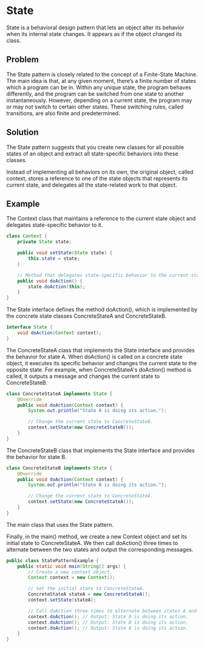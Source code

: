 # State

State is a behavioral design pattern that lets an object alter its behavior when its internal state changes. It appears as if the object changed its class.

## Problem

The State pattern is closely related to the concept of a Finite-State Machine.
The main idea is that, at any given moment, there’s a finite number of states which a program can be in. Within any unique state, the program behaves differently, and the program can be switched from one state to another instantaneously. However, depending on a current state, the program may or may not switch to certain other states. These switching rules, called transitions, are also finite and predetermined.

## Solution

The State pattern suggests that you create new classes for all possible states of an object and extract all state-specific behaviors into these classes.

Instead of implementing all behaviors on its own, the original object, called context, stores a reference to one of the state objects that represents its current state, and delegates all the state-related work to that object.

## Example

The Context class that maintains a reference to the current state object and delegates state-specific behavior to it.

```Java
class Context {
    private State state;

    public void setState(State state) {
        this.state = state;
    }

    // Method that delegates state-specific behavior to the current state object.
    public void doAction() {
        state.doAction(this);
    }
}
```

The State interface defines the method doAction(), which is implemented by the concrete state classes ConcreteStateA and ConcreteStateB.

```Java
interface State {
    void doAction(Context context);
}

```
The ConcreteStateA class that implements the State interface and provides the behavior for state A.
When doAction() is called on a concrete state object, it executes its specific behavior and changes the current state to the opposite state. For example, when ConcreteStateA's doAction() method is called, it outputs a message and changes the current state to ConcreteStateB.

```Java
class ConcreteStateA implements State {
    @Override
    public void doAction(Context context) {
        System.out.println("State A is doing its action.");

        // Change the current state to ConcreteStateB.
        context.setState(new ConcreteStateB());
    }
}
```
The ConcreteStateB class that implements the State interface and provides the behavior for state B.

```Java
class ConcreteStateB implements State {
    @Override
    public void doAction(Context context) {
        System.out.println("State B is doing its action.");

        // Change the current state to ConcreteStateA.
        context.setState(new ConcreteStateA());
    }
}
```
The main class that uses the State pattern.

Finally, in the main() method, we create a new Context object and set its initial state to ConcreteStateA. We then call doAction() three times to alternate between the two states and output the corresponding messages.

```Java
public class StatePatternExample {
    public static void main(String[] args) {
        // Create a new context object.
        Context context = new Context();

        // Set the initial state to ConcreteStateA.
        ConcreteStateA stateA = new ConcreteStateA();
        context.setState(stateA);

        // Call doAction three times to alternate between states A and B.
        context.doAction(); // Output: State A is doing its action.
        context.doAction(); // Output: State B is doing its action.
        context.doAction(); // Output: State A is doing its action.
    }
}
```

